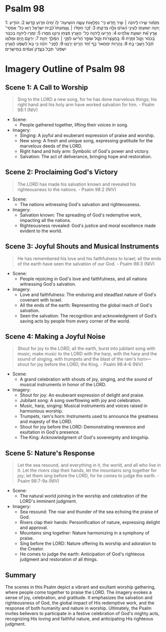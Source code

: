 # Psalm 98
1: מִזְמ֡וֹר שִׁ֤ירוּ לַֽיהוָ֨ה ׀ שִׁ֣יר חָ֭דָשׁ כִּֽי־ נִפְלָא֣וֹת עָשָׂ֑ה הוֹשִֽׁיעָה־ לּ֥וֹ יְ֝מִינ֗וֹ וּזְר֥וֹעַ קָדְשֽׁוֹ׃
2: הוֹדִ֣יעַ יְ֭הוָה יְשׁוּעָת֑וֹ לְעֵינֵ֥י הַ֝גּוֹיִ֗ם גִּלָּ֥ה צִדְקָתֽוֹ׃
3: זָ֘כַ֤ר חַסְדּ֨וֹ ׀ וֶֽאֱֽמוּנָתוֹ֮ לְבֵ֪ית יִשְׂרָ֫אֵ֥ל רָא֥וּ כָל־ אַפְסֵי־ אָ֑רֶץ אֵ֝֗ת יְשׁוּעַ֥ת אֱלֹהֵֽינוּ׃
4: הָרִ֣יעוּ לַֽ֭יהוָה כָּל־ הָאָ֑רֶץ פִּצְח֖וּ וְרַנְּנ֣וּ וְזַמֵּֽרוּ׃
5: זַמְּר֣וּ לַיהוָ֣ה בְּכִנּ֑וֹר בְּ֝כִנּ֗וֹר וְק֣וֹל זִמְרָֽה׃
6: בַּ֭חֲצֹ֣צְרוֹת וְק֣וֹל שׁוֹפָ֑ר הָ֝רִ֗יעוּ לִפְנֵ֤י ׀ הַמֶּ֬לֶךְ יְהוָֽה׃
7: יִרְעַ֣ם הַ֭יָּם וּמְלֹא֑וֹ תֵּ֝בֵ֗ל וְיֹ֣שְׁבֵי בָֽהּ׃
8: נְהָר֥וֹת יִמְחֲאוּ־ כָ֑ף יַ֝֗חַד הָרִ֥ים יְרַנֵּֽנוּ׃
9: לִֽפְֽנֵי־ יְהוָ֗ה כִּ֥י בָא֮ לִשְׁפֹּ֪ט הָ֫אָ֥רֶץ יִשְׁפֹּֽט־ תֵּבֵ֥ל בְּצֶ֑דֶק וְ֝עַמִּ֗ים בְּמֵישָׁרִֽים׃

# Imagery Outline of Psalm 98

## Scene 1: A Call to Worship

> Sing to the LORD a new song, for he has done marvelous things; his right hand and his holy arm have worked salvation for him. - Psalm 98:1 (NIV)

- Scene:
  - People gathered together, lifting their voices in song.
- Imagery:
  - Singing: A joyful and exuberant expression of praise and worship.
  - New song: A fresh and unique song, expressing gratitude for the marvelous deeds of the LORD.
  - Right hand and holy arm: Symbolic of God's power and victory.
  - Salvation: The act of deliverance, bringing hope and restoration.

## Scene 2: Proclaiming God's Victory

> The LORD has made his salvation known and revealed his righteousness to the nations. - Psalm 98:2 (NIV)

- Scene:
  - The nations witnessing God's salvation and righteousness.
- Imagery:
  - Salvation known: The spreading of God's redemptive work, impacting all the nations.
  - Righteousness revealed: God's justice and moral excellence made evident to the world.

## Scene 3: Joyful Shouts and Musical Instruments

> He has remembered his love and his faithfulness to Israel; all the ends of the earth have seen the salvation of our God. - Psalm 98:3 (NIV)

- Scene:
  - People rejoicing in God's love and faithfulness, and all nations witnessing God's salvation.
- Imagery:
  - Love and faithfulness: The enduring and steadfast nature of God's covenant with Israel.
  - All the ends of the earth: Representing the global reach of God's salvation.
  - Seen the salvation: The recognition and acknowledgment of God's saving acts by people from every corner of the world.

## Scene 4: Making a Joyful Noise

> Shout for joy to the LORD, all the earth, burst into jubilant song with music; make music to the LORD with the harp, with the harp and the sound of singing, with trumpets and the blast of the ram's horn— shout for joy before the LORD, the King. - Psalm 98:4-6 (NIV)

- Scene:
  - A grand celebration with shouts of joy, singing, and the sound of musical instruments in honor of the LORD.
- Imagery:
  - Shout for joy: An exuberant expression of delight and praise.
  - Jubilant song: A song overflowing with joy and celebration.
  - Music, harp, singing: Musical instruments and voices raised in harmonious worship.
  - Trumpets, ram's horn: Instruments used to announce the greatness and majesty of the LORD.
  - Shout for joy before the LORD: Demonstrating reverence and exultation in God's presence.
  - The King: Acknowledgment of God's sovereignty and kingship.

## Scene 5: Nature's Response

> Let the sea resound, and everything in it, the world, and all who live in it. Let the rivers clap their hands, let the mountains sing together for joy; let them sing before the LORD, for he comes to judge the earth. - Psalm 98:7-9a (NIV)

- Scene:
  - The natural world joining in the worship and celebration of the LORD's imminent judgment.
- Imagery:
  - Sea resound: The roar and thunder of the sea echoing the praise of God.
  - Rivers clap their hands: Personification of nature, expressing delight and approval.
  - Mountains sing together: Nature harmonizing in a symphony of praise.
  - Sing before the LORD: Nature offering its worship and adoration to the Creator.
  - He comes to judge the earth: Anticipation of God's righteous judgment and restoration of all things.

## Summary

The scenes in this Psalm depict a vibrant and exultant worship gathering, where people come together to praise the LORD. The imagery evokes a sense of joy, celebration, and gratitude. It emphasizes the salvation and righteousness of God, the global impact of His redemptive work, and the response of both humanity and nature in worship. Ultimately, the Psalm invites believers to participate in a festive celebration of God's mighty acts, recognizing His loving and faithful nature, and anticipating His righteous judgment.